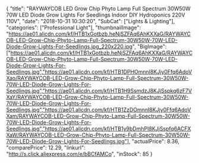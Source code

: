 {
	"title": "RAYWAYCOB LED Grow Chip Phyto Lamp Full Spectrum 30W50W 70W LED Diode Grow Lights For Seedlings Indoor DIY Hydroponics 220V 110V",
	"date": "2018-10-31 10:30:20",
	"SubCat": ["Lights & Lighting"],
	"categories": ["Professional Light"],
	"thumbnailImage": "https://ae01.alicdn.com/kf/HTB1xGotbzb.heNjSZFAq6AhKXXaG/RAYWAYCOB-LED-Grow-Chip-Phyto-Lamp-Full-Spectrum-30W50W-70W-LED-Diode-Grow-Lights-For-Seedlings.jpg_220x220.jpg",
	"BigImage": ["https://ae01.alicdn.com/kf/HTB1xGotbzb.heNjSZFAq6AhKXXaG/RAYWAYCOB-LED-Grow-Chip-Phyto-Lamp-Full-Spectrum-30W50W-70W-LED-Diode-Grow-Lights-For-Seedlings.jpg","https://ae01.alicdn.com/kf/HTB1DPHOmnnI8KJjy0Ffq6AdoVXao/RAYWAYCOB-LED-Grow-Chip-Phyto-Lamp-Full-Spectrum-30W50W-70W-LED-Diode-Grow-Lights-For-Seedlings.jpg","https://ae01.alicdn.com/kf/HTB1H9SsmdzJ8KJjSspkq6zF7VXaY/RAYWAYCOB-LED-Grow-Chip-Phyto-Lamp-Full-Spectrum-30W50W-70W-LED-Diode-Grow-Lights-For-Seedlings.jpg","https://ae01.alicdn.com/kf/HTB1ZzDOmnnI8KJjy0Ffq6AdoVXam/RAYWAYCOB-LED-Grow-Chip-Phyto-Lamp-Full-Spectrum-30W50W-70W-LED-Diode-Grow-Lights-For-Seedlings.jpg","https://ae01.alicdn.com/kf/HTB1y9bDmhPI8KJjSspfq6ACFXXaW/RAYWAYCOB-LED-Grow-Chip-Phyto-Lamp-Full-Spectrum-30W50W-70W-LED-Diode-Grow-Lights-For-Seedlings.jpg"],
	"actualPrice": 8.36,
	"comparePrice": 12.29,
	"linkurl": "http://s.click.aliexpress.com/e/bBCfAMCo",
	"inStock": 85
}
